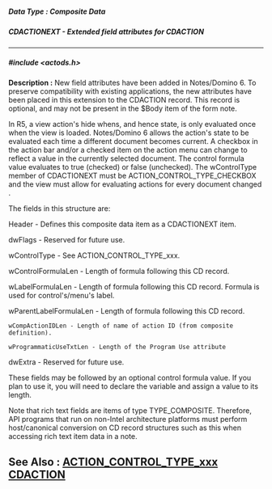 ##### Data Type : Composite Data
##### CDACTIONEXT - Extended field attributes for CDACTION
---
##### #include <actods.h>
**Description :**
New field attributes have been added in Notes/Domino 6.  To preserve 
compatibility with existing applications, the new attributes have been placed 
in this extension to the CDACTION record.  This record is optional, and may not 
be present in the $Body item of the form note.

In R5, a view action's hide whens, and hence state, is only evaluated once when 
the view is loaded. Notes/Domino 6 allows the action's state to be evaluated 
each time a different document becomes current. A checkbox in the action bar 
and/or a checked item on the action menu can change to reflect a value in the 
currently selected document. The control formula value evaluates to true 
(checked) or false (unchecked). The wControlType member of CDACTIONEXT must be 
ACTION_CONTROL_TYPE_CHECKBOX and the view must allow for evaluating actions for 
every document changed . 

The fields in this structure are:

Header - Defines this composite data item as a CDACTIONEXT item.

dwFlags - Reserved for future use.

wControlType - See ACTION_CONTROL_TYPE_xxx.

wControlFormulaLen - Length of formula following this CD record.

wLabelFormulaLen - Length of formula following this CD record. Formula is used 
for control's/menu's label.

wParentLabelFormulaLen - Length of formula following this CD record. 

    wCompActionIDLen - Length of name of action ID (from composite definition). 

    wProgrammaticUseTxtLen - Length of the Program Use attribute

dwExtra - Reserved for future use.

These fields may be followed by an optional control formula value. If you plan 
to use it, you will need to declare the variable and assign a value to its 
length.

Note that rich text fields are items of type TYPE_COMPOSITE.  Therefore, API 
programs that run on non-Intel architecture platforms must perform 
host/canonical conversion on CD record structures such as this when accessing 
rich text item data in a note.

**See Also :**
[ACTION_CONTROL_TYPE_xxx](D:/md_files/ACTION_CONTROL_TYPE_xxx.md)
[CDACTION](D:/md_files/CDACTION.md)
---
